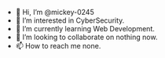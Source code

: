 - 👋 Hi, I’m @mickey-0245
- 👀 I’m interested in CyberSecurity.
- 🌱 I’m currently learning Web Development.
- 💞️ I’m looking to collaborate on nothing now.
- 📫 How to reach me none.

<!---
mickey-0245/mickey-0245 is a ✨ special ✨ repository because its `README.md` (this file) appears on your GitHub profile.
You can click the Preview link to take a look at your changes.
--->
